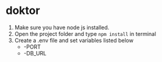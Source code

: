 # doktor

1. Make sure you have node js installed.
2. Open the project folder and type `npm install` in terminal
3. Create a .env file and set variables listed below
    * -PORT
    * -DB_URL
